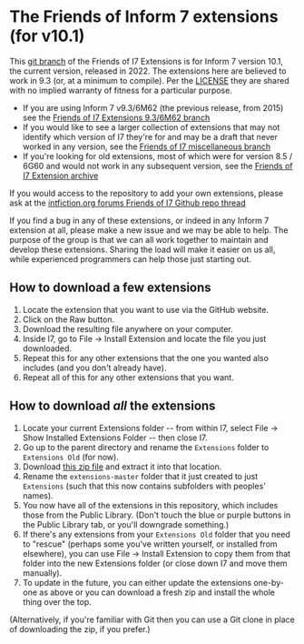 The Friends of Inform 7 extensions (for v10.1)
==============================================

This [git branch](https://www.atlassian.com/git/tutorials/using-branches) of the Friends of I7 Extensions is for Inform 7 version 10.1, the current version, released in 2022. The extensions here are believed to work in 9.3 (or, at a minimum to compile). Per the [LICENSE](./LICENSE) they are shared with no implied warranty of fitness for a particular purpose.

- If you are using Inform 7 v9.3/6M62 (the previous release, from 2015) see the [Friends of I7 Extensions 9.3/6M62 branch](https://github.com/i7/extensions/tree/9.3)
- If you would like to see a larger collection of extensions that may not identify which version of I7 they're for and may be a draft that never worked in any version, see the [Friends of I7 miscellaneous branch](https://github.com/extensions/tree/master)
- If you're looking for old extensions, most of which were for version 8.5 / 6G60 and would not work in any subsequent version, see the [Friends of I7 Extension archive](https://github.com/i7/archive)

If you would access to the repository to add your own extensions, please ask at the [intfiction.org forums Friends of I7 Github repo thread](https://intfiction.org/t/friends-of-i7-github/4103)

If you find a bug in any of these extensions, or indeed in any Inform 7 extension at all, please make a new issue and we may be able to help. The purpose of the group is that we can all work together to maintain and develop these extensions. Sharing the load will make it easier on us all, while experienced programmers can help those just starting out.

How to download a few extensions
--------------------------------
1. Locate the extension that you want to use via the GitHub website.
2. Click on the Raw button.
3. Download the resulting file anywhere on your computer.
4. Inside I7, go to File -> Install Extension and locate the file you just downloaded.
5. Repeat this for any other extensions that the one you wanted also includes (and you don't already have).
6. Repeat all of this for any other extensions that you want.

How to download *all* the extensions
------------------------------------
1. Locate your current Extensions folder -- from within I7, select File -> Show Installed Extensions Folder -- then close I7.
2. Go up to the parent directory and rename the `Extensions` folder to `Extensions Old` (for now).
3. Download [this zip file](https://github.com/i7/extensions/archive/master.zip) and extract it into that location.
4. Rename the `extensions-master` folder that it just created to just `Extensions` (such that this now contains subfolders with peoples' names).
5. You now have all of the extensions in this repository, which includes those from the Public Library.  (Don't touch the blue or purple buttons in the Public Library tab, or you'll downgrade something.)
6. If there's any extensions from your `Extensions Old` folder that you need to "rescue" (perhaps some you've written yourself, or installed from elsewhere), you can use File -> Install Extension to copy them from that folder into the new Extensions folder (or close down I7 and move them manually).
7. To update in the future, you can either update the extensions one-by-one as above or you can download a fresh zip and install the whole thing over the top.

(Alternatively, if you're familiar with Git then you can use a Git clone in place of downloading the zip, if you prefer.)
